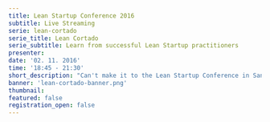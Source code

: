 ```yaml
---
title: Lean Startup Conference 2016
subtitle: Live Streaming
serie: lean-cortado
serie_title: Lean Cortado
serie_subtitle: Learn from successful Lean Startup practitioners
presenter:
date: '02. 11. 2016'
time: '18:45 - 21:30'
short_description: "Can't make it to the Lean Startup Conference in San Francisco? Come, join us for the live streaming! <a href='http://leanstartup.co/2016-conference/'>See the confirmed speakers here.</a> Note: Due to the 9 hour time difference we can stream only the morning session."
banner: 'lean-cortado-banner.png'
thumbnail:
featured: false
registration_open: false
---
```


